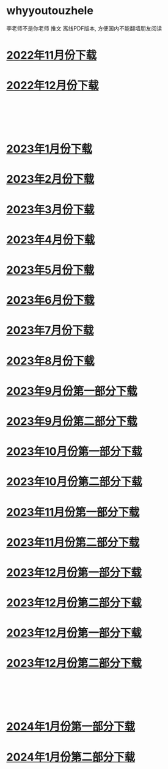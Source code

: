 # whyyoutouzhele
李老师不是你老师 推文 离线PDF版本, 方便国内不能翻墙朋友阅读

# [2022年11月份下载](https://github.com/hello-world-1989/whyyoutouzhele/raw/main/2022/202211.zip)
# [2022年12月份下载](https://github.com/hello-world-1989/whyyoutouzhele/raw/main/2022/202212.zip)

<br />
<br />
<br />
<br />

# [2023年1月份下载](https://github.com/hello-world-1989/whyyoutouzhele/raw/main/2023/202301.zip)
# [2023年2月份下载](https://github.com/hello-world-1989/whyyoutouzhele/raw/main/2023/202302.zip)
# [2023年3月份下载](https://github.com/hello-world-1989/whyyoutouzhele/raw/main/2023/202303.zip)
# [2023年4月份下载](https://github.com/hello-world-1989/whyyoutouzhele/raw/main/2023/202304.zip)
# [2023年5月份下载](https://github.com/hello-world-1989/whyyoutouzhele/raw/main/2023/202305.zip)
# [2023年6月份下载](https://github.com/hello-world-1989/whyyoutouzhele/raw/main/2023/202306.zip)
# [2023年7月份下载](https://github.com/hello-world-1989/whyyoutouzhele/raw/main/2023/202307.zip)
# [2023年8月份下载](https://github.com/hello-world-1989/whyyoutouzhele/raw/main/2023/202308.zip)
# [2023年9月份第一部分下载](https://github.com/hello-world-1989/whyyoutouzhele/raw/main/2023/202309p1.zip)
# [2023年9月份第二部分下载](https://github.com/hello-world-1989/whyyoutouzhele/raw/main/2023/202309p2.zip)
# [2023年10月份第一部分下载](https://github.com/hello-world-1989/whyyoutouzhele/raw/main/2023/202310p1.zip)
# [2023年10月份第二部分下载](https://github.com/hello-world-1989/whyyoutouzhele/raw/main/2023/202310p2.zip)
# [2023年11月份第一部分下载](https://github.com/hello-world-1989/whyyoutouzhele/raw/main/2023/202311p1.zip)
# [2023年11月份第二部分下载](https://github.com/hello-world-1989/whyyoutouzhele/raw/main/2023/202311p2.zip)
# [2023年12月份第一部分下载](https://github.com/hello-world-1989/whyyoutouzhele/raw/main/2023/202312p1.zip)
# [2023年12月份第二部分下载](https://github.com/hello-world-1989/whyyoutouzhele/raw/main/2023/202312p2.zip)
# [2023年12月份第一部分下载](https://github.com/hello-world-1989/whyyoutouzhele/raw/main/2023/202312p1.zip)
# [2023年12月份第二部分下载](https://github.com/hello-world-1989/whyyoutouzhele/raw/main/2023/202312p2.zip)

<br />
<br />
<br />
<br />

# [2024年1月份第一部分下载](https://github.com/hello-world-1989/whyyoutouzhele/raw/main/2024/202401p1.zip)
# [2024年1月份第二部分下载](https://github.com/hello-world-1989/whyyoutouzhele/raw/main/2024/202401p2.zip)
